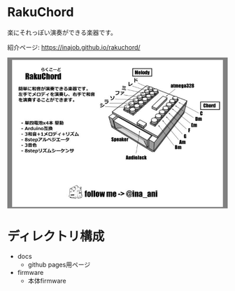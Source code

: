 # RakuChord

楽にそれっぽい演奏ができる楽器です。

紹介ページ: https://inajob.github.io/rakuchord/

![RakuChord](docs/imgs/rakuchord-p.jpg)

# ディレクトリ構成

- docs
  - github pages用ページ
- firmware
  - 本体firmware
